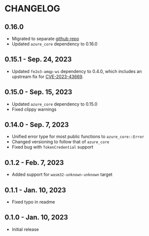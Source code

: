 # CHANGELOG

## 0.16.0

- Migrated to separate [github repo](https://github.com/minghuaw/azservicebus)
- Updated `azure_core` dependency to 0.16.0

## 0.15.1 - Sep. 24, 2023

- Updated `fe2o3-amqp-ws` dependency to 0.4.0, which includes an upstream fix for [CVE-2023-43669](https://github.com/snapview/tungstenite-rs/pull/379).

## 0.15.0 - Sep. 15, 2023

- Updated `azure_core` dependency to 0.15.0
- Fixed clippy warnings

## 0.14.0 - Sep. 7, 2023

- Unified error type for most public functions to `azure_core::Error`
- Changed versioning to follow that of `azure_core`
- Fixed bug with `TokenCredential` support

## 0.1.2 - Feb. 7, 2023

- Added support for `wasm32-unknown-unknown` target

## 0.1.1 - Jan. 10, 2023

- Fixed typo in readme

## 0.1.0 - Jan. 10, 2023

- Initial release
